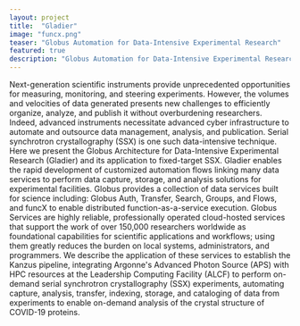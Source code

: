 ```yaml
---
layout: project
title:  "Gladier"
image: "funcx.png"
teaser: "Globus Automation for Data-Intensive Experimental Research"
featured: true
description: "Globus Automation for Data-Intensive Experimental Research"
---
```


Next-generation scientific instruments provide unprecedented opportunities
for measuring, monitoring, and steering experiments.
However, the volumes and velocities of data generated presents new challenges to efficiently organize, analyze, and publish it without overburdening researchers. Indeed, advanced instruments necessitate advanced cyber infrastructure to automate and outsource data management, analysis, and publication.
Serial synchrotron crystallography (SSX) is one such data-intensive technique.
Here we present the Globus Architecture for Data-Intensive Experimental Research (Gladier) and its application to fixed-target SSX. Gladier enables the rapid development of customized automation flows linking many data services to perform data capture, storage, and analysis solutions for experimental facilities. Globus provides a collection of data services built for science including: Globus Auth, Transfer, Search, Groups, and Flows, and funcX to enable distributed function-as-a-service execution. Globus Services are highly reliable, professionally operated cloud-hosted services that support the work of over 150,000 researchers worldwide as foundational capabilities for scientific applications and workflows; using them greatly reduces the burden on local systems, administrators, and programmers. We describe the application of these services to establish the Kanzus pipeline, integrating Argonne's Advanced Photon Source (APS) with HPC resources at the Leadership Computing Facility (ALCF) to perform on-demand serial synchrotron crystallography (SSX) experiments, automating capture, analysis, transfer, indexing, storage, and cataloging of data from experiments to enable on-demand analysis of the crystal structure of COVID-19 proteins.

